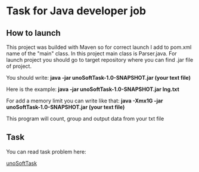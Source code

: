 <h1> Task for Java developer job</h1>
<h2>How to launch</h2>
This project was builded with Maven so for correct launch I add to pom.xml name of the "main" class. In this project main class is Parser.java.
For launch project you should go to target repository where you can find .jar file of project. 

You should write:
__java -jar unoSoftTask-1.0-SNAPSHOT.jar (your text file)__

Here is the example: 
__java -jar unoSoftTask-1.0-SNAPSHOT.jar lng.txt__

For add a memory limit you can write like that: 
__java -Xmx1G -jar unoSoftTask-1.0-SNAPSHOT.jar (your text file)__

This program will count, group and output data from your txt file


<h2> Task </h2>
You can read task problem here: 

[unoSoftTask](https://github.com/PeacockTeam/new-job/blob/master/lng%26java)
